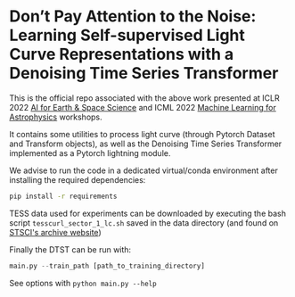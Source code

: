 # Don’t Pay Attention to the Noise: Learning Self-supervised Light Curve Representations with a Denoising Time Series Transformer

This is the official repo associated with the above work presented at ICLR 2022 [AI for Earth & Space Science](https://ai4earthscience.github.io/iclr-2022-workshop/accepted) and ICML 2022 [Machine Learning for Astrophysics](https://ml4astro.github.io/icml2022/) workshops.

It contains some utilities to process light curve (through Pytorch Dataset and Transform objects), as well as the Denoising Time Series Transformer implemented as a Pytorch lightning module.

We advise to run the code in a dedicated virtual/conda environment after installing the required dependencies:

```bash
pip install -r requirements
```

TESS data used for experiments can be downloaded by executing the bash script ```tesscurl_sector_1_lc.sh``` saved in the data directory (and found on [STSCI's archive website](https://archive.stsci.edu/tess/bulk_downloads/bulk_downloads_ffi-tp-lc-dv.html))

Finally the DTST can be run with:
```python 
main.py --train_path [path_to_training_directory]
```
See options with ```python main.py --help```
